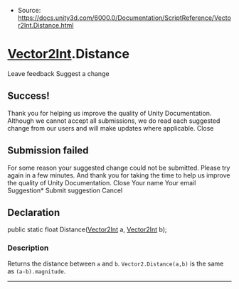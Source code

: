 * Source: https://docs.unity3d.com/6000.0/Documentation/ScriptReference/Vector2Int.Distance.html

#  [Vector2Int](https://docs.unity3d.com/6000.0/Documentation/ScriptReference/Vector2Int.html).Distance
Leave feedback
Suggest a change
## Success!
Thank you for helping us improve the quality of Unity Documentation. Although we cannot accept all submissions, we do read each suggested change from our users and will make updates where applicable.
Close
## Submission failed
For some reason your suggested change could not be submitted. Please <a>try again</a> in a few minutes. And thank you for taking the time to help us improve the quality of Unity Documentation.
Close
Your name Your email Suggestion* Submit suggestion
Cancel
## Declaration
public static float Distance([Vector2Int](https://docs.unity3d.com/6000.0/Documentation/ScriptReference/Vector2Int.html) a, [Vector2Int](https://docs.unity3d.com/6000.0/Documentation/ScriptReference/Vector2Int.html) b); 
### Description
Returns the distance between `a` and `b`.
`Vector2.Distance(a,b)` is the same as `(a-b).magnitude`.
* * *
